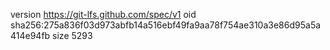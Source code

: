 version https://git-lfs.github.com/spec/v1
oid sha256:275a836f03d973abfb14a516ebf49fa9aa78f754ae310a3e86d95a5a414e94fb
size 5293

